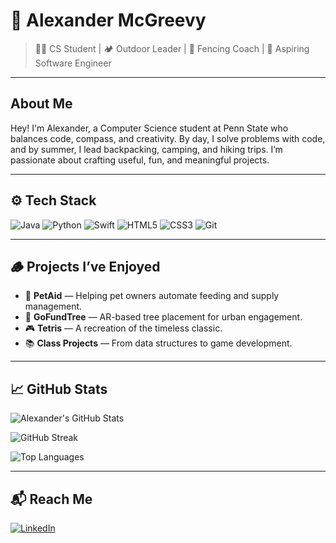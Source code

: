 # 🌲 Alexander McGreevy 

> 🧑‍💻 CS Student | 🏕️ Outdoor Leader | 🤺 Fencing Coach | 🚀 Aspiring Software Engineer

---

## About Me
Hey! I'm Alexander, a Computer Science student at Penn State who balances code, compass, and creativity. By day, I solve problems with code, and by summer, I lead backpacking, camping, and hiking trips. I’m passionate about crafting useful, fun, and meaningful projects. 

--- 

## ⚙️ Tech Stack

![Java](https://img.shields.io/badge/Java-ED8B00?style=for-the-badge&logo=java&logoColor=white)
![Python](https://img.shields.io/badge/Python-3776AB?style=for-the-badge&logo=python&logoColor=white)
![Swift](https://img.shields.io/badge/Swift-FA7343?style=for-the-badge&logo=swift&logoColor=white)
![HTML5](https://img.shields.io/badge/HTML5-E34F26?style=for-the-badge&logo=html5&logoColor=white)
![CSS3](https://img.shields.io/badge/CSS3-1572B6?style=for-the-badge&logo=css3&logoColor=white)
![Git](https://img.shields.io/badge/Git-F05032?style=for-the-badge&logo=git&logoColor=white)

--- 

## 🪵 Projects I’ve Enjoyed
- 🐾 **PetAid** — Helping pet owners automate feeding and supply management.
- 🌳 **GoFundTree** — AR-based tree placement for urban engagement.
- 🎮 **Tetris** — A recreation of the timeless classic.
- 📚 **Class Projects** — From data structures to game development.

---

## 📈 GitHub Stats

![Alexander's GitHub Stats](https://github-readme-stats.vercel.app/api?username=AlexanderMcGreevy&show_icons=true&theme=default&hide_title=true)

![GitHub Streak](https://streak-stats.demolab.com?user=AlexanderMcGreevy&theme=default)

![Top Languages](https://github-readme-stats.vercel.app/api/top-langs/?username=AlexanderMcGreevy&layout=compact)


---

## 📬 Reach Me
[![LinkedIn](https://img.shields.io/badge/LinkedIn-0A66C2?style=for-the-badge&logo=linkedin&logoColor=white)](https://www.linkedin.com/in/alexander-mcgreevy/)

